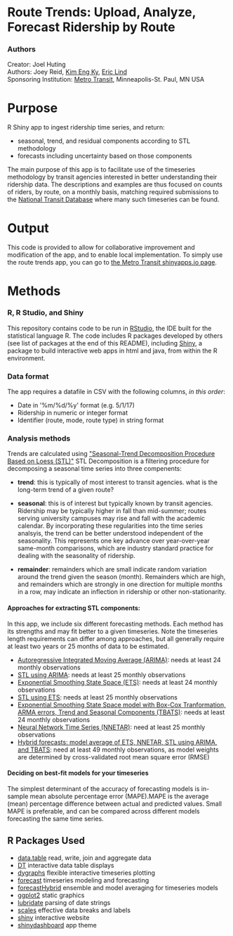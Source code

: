 # Route Trends: Upload, Analyze, Forecast Ridership by Route

### Authors

Creator: Joel Huting\
Authors: Joey Reid, [Kim Eng Ky](https://github.com/kykimeng), [Eric Lind](https://github.com/elindie)\
Sponsoring Institution: [Metro Transit](https://www.metrotransit.org), Minneapolis-St. Paul, MN USA

# Purpose

R Shiny app to ingest ridership time series, and return:  

* seasonal, trend, and residual components according to STL methodology
* forecasts including uncertainty based on those components

The main purpose of this app is to facilitate use of the timeseries methodology
by transit agencies interested in better understanding their ridership data. The
descriptions and examples are thus focused on counts of riders, by route, on a monthly 
basis, matching required submissions to the [National Transit Database](https://www.transit.dot.gov/ntd)
where many such timeseries can be found.

# Output  
This code is provided to allow for collaborative improvement and modification of the app, 
and to enable local implementation. To simply use the route trends app, you can go to 
[the Metro Transit shinyapps.io page](https://metrotransitmn.shinyapps.io/route-trends/).

# Methods
### R, R Studio, and Shiny 
This repository contains code to be run in [RStudio](https://www.rstudio.com/resources/training/), the IDE built for the statistical language R.
The code includes R packages developed by others (see list of packages at the end of this README),
including [Shiny](https://shiny.rstudio.com/tutorial/), a package to build interactive web apps
in html and java, from within the R environment. 

### Data format  
The app requires a datafile in CSV with the following columns, _in this order_:  

* Date in '%m/%d/%y' format (e.g. 5/1/17)  
* Ridership in numeric or integer format  
* Identifier (route, mode, route type) in string format

### Analysis methods
Trends are calculated using ["Seasonal-Trend Decomposition Procedure Based on Loess (STL)"](https://otexts.com/fpp2/stl.html)
STL Decomposition is a filtering procedure for decomposing a seasonal time series into three compenents:  

* **trend**: this is typically of most interest to transit agencies. what is the long-term
trend of a given route?

* **seasonal**: this is of interest but typically known by transit agencies. Ridership
may be typically higher in fall than mid-summer; routes serving university campuses 
may rise and fall with the academic calendar. By incorporating these regularities into
the time series analsyis, the trend can be better understood independent of the seasonality.
This represents one key advance over year-over-year same-month comparisons, which 
are industry standard practice for dealing with the seasonality of ridership.

* **remainder**: remainders which are small indicate random variation around the trend
given the season (month). Remainders which are high, and remainders which are strongly 
in one direction for multiple months in a row, may indicate an inflection in ridership
or other non-stationarity.

#### Approaches for extracting STL components:
In this app, we include six different forecasting methods. Each method has its strengths
and may fit better to a given timeseries. Note the timeseries length requirements 
can differ among approaches, but all generally require at least two years or 25 months
of data to be estimated.  

* [Autoregressive Integrated Moving Average (ARIMA)](https://otexts.com/fpp2/non-seasonal-arima.html): needs at least 24 monthly observations  
* [STL using ARIMA](https://otexts.com/fpp2/seasonal-arima.html): needs at least 25 monthly observations
* [Exponential Smoothing State Space (ETS)](https://www.otexts.org/fpp/7/7): needs at least 24 monthly observations
* [STL using ETS](https://otexts.com/fpp2/arima-ets.html): needs at least 25 monthly observations
* [Exponential Smoothing State Space model with Box-Cox Tranformation, ARMA errors, Trend and Seasonal Components 
                                               (TBATS)](http://robjhyndman.com/papers/ComplexSeasonality.pdf): needs at least 24 monthly observations
* [Neural Network Time Series (NNETAR)](https://otexts.com/fpp2/nnetar.html): need at least 25 monthly observations
* [Hybrid forecasts: model average of ETS, NNETAR, STL using ARIMA, and TBATS](https://cran.r-project.org/web/packages/forecastHybrid/): need at least 49 monthly observations, as model weights are
determined by cross-validated root mean square error (RMSE)

#### Deciding on best-fit models for your timeseries  
The simplest determinant of the accuracy of forecasting models is in-sample 
mean absolute percentage error (MAPE).MAPE is the average (mean) percentage difference between 
actual and predicted values. Small MAPE is preferable, and can be compared across
different models forecasting the same time series. 
                           
## R Packages Used  

* [data.table](https://cran.r-project.org/web/packages/data.table/vignettes/datatable-intro.html) read, write, join and aggregate data
* [DT](https://cran.r-project.org/web/packages/DT) interactive data table 
displays
* [dygraphs](https://cran.r-project.org/web/packages/dygraphs/) flexible interactive timeseries plotting
* [forecast](https://cran.r-project.org/package=forecast) timeseries modeling and forecasting
* [forecastHybrid](https://cran.r-project.org/web/packages/forecastHybrid/) ensemble and model averaging
for timeseries models
* [ggplot2](https://ggplot2.tidyverse.org/) static graphics
* [lubridate](https://cran.r-project.org/web/packages/lubridate/) parsing of date strings
* [scales](https://cran.r-project.org/web/packages/scales/) effective data breaks and labels
* [shiny](https://shiny.rstudio.com/) interactive website
* [shinydashboard](https://rstudio.github.io/shinydashboard/) app theme

